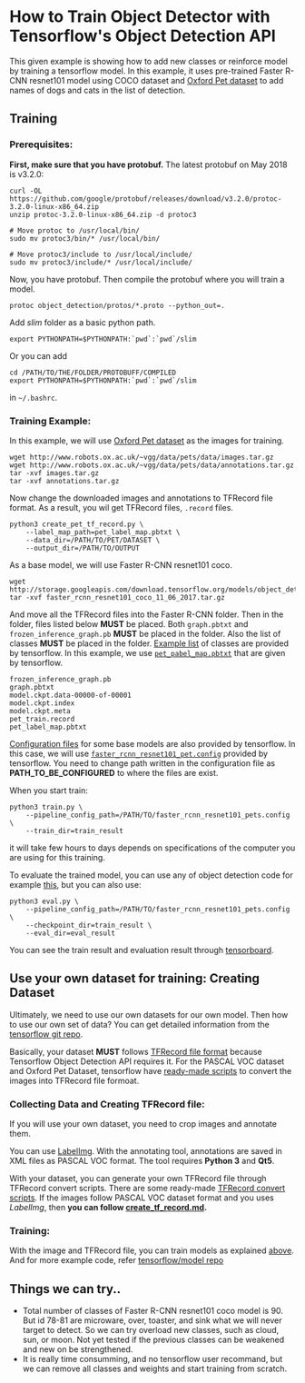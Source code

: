 <!--
waggle_topic=IGNORE
-->

# How to Train Object Detector with Tensorflow's Object Detection API

This given example is showing how to add new classes or reinforce model by training a tensorflow model. In this example, it uses pre-trained Faster R-CNN resnet101 model using COCO dataset and [Oxford Pet dataset](http://www.robots.ox.ac.uk/~vgg/data/pets/) to add names of dogs and cats in the list of detection.

## Training

### Prerequisites:

**First, make sure that you have protobuf.** The latest protobuf on May 2018 is v3.2.0:
```
curl -OL https://github.com/google/protobuf/releases/download/v3.2.0/protoc-3.2.0-linux-x86_64.zip
unzip protoc-3.2.0-linux-x86_64.zip -d protoc3

# Move protoc to /usr/local/bin/
sudo mv protoc3/bin/* /usr/local/bin/

# Move protoc3/include to /usr/local/include/
sudo mv protoc3/include/* /usr/local/include/
```

Now, you have protobuf. Then compile the protobuf where you will train a model. 
```
protoc object_detection/protos/*.proto --python_out=.
```

Add *slim* folder as a basic python path.
```
export PYTHONPATH=$PYTHONPATH:`pwd`:`pwd`/slim
```

Or you can add 
```
cd /PATH/TO/THE/FOLDER/PROTOBUFF/COMPILED
export PYTHONPATH=$PYTHONPATH:`pwd`:`pwd`/slim
```
in ```~/.bashrc```.

### Training Example:

In this example, we will use [Oxford Pet dataset](http://www.robots.ox.ac.uk/~vgg/data/pets/) as the images for training.
```
wget http://www.robots.ox.ac.uk/~vgg/data/pets/data/images.tar.gz
wget http://www.robots.ox.ac.uk/~vgg/data/pets/data/annotations.tar.gz
tar -xvf images.tar.gz
tar -xvf annotations.tar.gz
```

Now change the downloaded images and annotations to TFRecord file format. As a result, you wil get TFRecord files, ```.record``` files.

```
python3 create_pet_tf_record.py \
    --label_map_path=pet_label_map.pbtxt \
    --data_dir=/PATH/TO/PET/DATASET \
    --output_dir=/PATH/TO/OUTPUT
```

As a base model, we will use Faster R-CNN resnet101 coco.

```
wget http://storage.googleapis.com/download.tensorflow.org/models/object_detection/faster_rcnn_resnet101_coco_11_06_2017.tar.gz
tar -xvf faster_rcnn_resnet101_coco_11_06_2017.tar.gz
```

And move all the TFRecord files into the Faster R-CNN folder. Then in the folder, files listed below **MUST** be placed. Both ```graph.pbtxt``` and ```frozen_inference_graph.pb``` **MUST** be placed in the folder. Also the list of classes **MUST** be placed in the folder. [Example list](https://github.com/tensorflow/models/tree/master/research/object_detection/data) of classes are provided by tensorflow. In this example, we use [```pet_pabel_map.pbtxt```](https://github.com/tensorflow/models/blob/master/research/object_detection/data/pet_label_map.pbtxt) that are given by tensorflow.
```
frozen_inference_graph.pb
graph.pbtxt
model.ckpt.data-00000-of-00001
model.ckpt.index
model.ckpt.meta
pet_train.record
pet_label_map.pbtxt
```

[Configuration files](https://github.com/tensorflow/models/tree/master/research/object_detection/samples/configs) for some base models are also provided by tensorflow. In this case, we will use [```faster_rcnn_resnet101_pet.config```](https://github.com/tensorflow/models/blob/master/research/object_detection/samples/configs/faster_rcnn_resnet101_coco.config) provided by tensorflow. You need to change path written in the configuration file as **PATH_TO_BE_CONFIGURED** to where the files are exist.

When you start train:
```
python3 train.py \
    --pipeline_config_path=/PATH/TO/faster_rcnn_resnet101_pets.config \
    --train_dir=train_result
```
it will take few hours to days depends on specifications of the computer you are using for this training.

To evaluate the trained model, you can use any of object detection code for example [this](https://github.com/waggle-sensor/plugin_manager/blob/master/plugins/image_detector/training/tf_test.py), but you can also use:
```# From the tensorflow/models/ directory
python3 eval.py \
    --pipeline_config_path=/PATH/TO/faster_rcnn_resnet101_pets.config \
    --checkpoint_dir=train_result \
    --eval_dir=eval_result
```

You can see the train result and evaluation result through [tensorboard](https://www.tensorflow.org/programmers_guide/summaries_and_tensorboard).


## Use your own dataset for training: Creating Dataset

Ultimately, we need to use our own datasets for our own model. Then how to use our own set of data? You can get detailed information from the [tensorflow git repo](https://github.com/tensorflow/models/blob/master/research/object_detection/g3doc/using_your_own_dataset.md).

Basically, your dataset **MUST** follows [TFRecord file format](https://www.tensorflow.org/api_guides/python/python_io#tfrecords_format_details) because Tensorflow Object Detection API requires it. For the PASCAL VOC dataset and Oxford Pet Dataset, tensorflow have [ready-made scripts](https://github.com/tensorflow/models/tree/master/research/object_detection/dataset_tools) to convert the images into TFRecord file formoat.

### Collecting Data and Creating TFRecord file:

If you will use your own dataset, you need to crop images and annotate them. 

You can use [LabelImg](https://github.com/tzutalin/labelImg). With the annotating tool, annotations are saved in XML files as PASCAL VOC format. The tool requires **Python 3** and **Qt5**.

With your dataset, you can generate your own TFRecord file through TFRecord convert scripts. There are some ready-made [TFRecord convert scripts](https://github.com/tensorflow/models/tree/master/research/object_detection/dataset_tools). If the images follow PASCAL VOC dataset format and you uses *LabelImg*, then **you can follow [create_tf_record.md](https://github.com/waggle-sensor/plugin_manager/blob/master/plugins/image_detector/training/create_tf_record.md).**

### Training:
With the image and TFRecord file, you can train models as explained [above](https://github.com/waggle-sensor/plugin_manager/blob/master/plugins/image_detector/training/README.md#training-example). And for more example code, refer [tensorflow/model repo](https://github.com/tensorflow/models)

## Things we can try..
* Total number of classes of Faster R-CNN resnet101 coco model is 90. But id 78-81 are microware, over, toaster, and sink what we will never target to detect. So we can try overload new classes, such as cloud, sun, or moon. Not yet tested if the previous classes can be weakened and new on be strengthened.
* It is really time consumming, and no tensorflow user recommand, but we can remove all classes and weights and start training from scratch.


